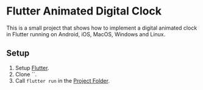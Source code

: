 # Flutter Animated Digital Clock

This is a small project that shows how to implement a digital animated clock in Flutter running on Android, iOS, MacOS, Windows and Linux.

## Setup
1. Setup [Flutter](https://docs.flutter.dev/get-started/install).
2. Clone ``.
3. Call `flutter run` in the [Project Folder](/).
